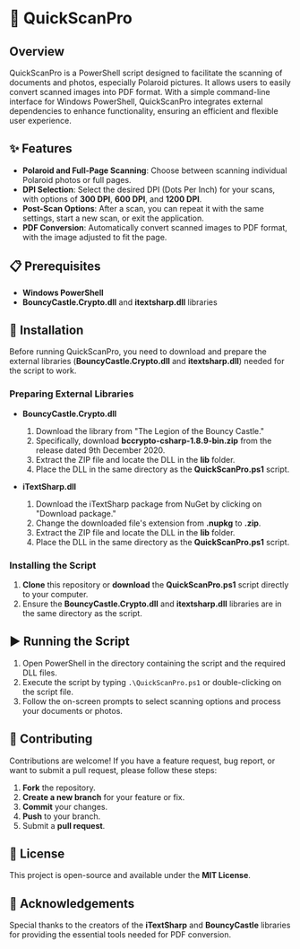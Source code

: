 # 📸 QuickScanPro

## Overview

QuickScanPro is a PowerShell script designed to facilitate the scanning of documents and photos, especially Polaroid pictures. It allows users to easily convert scanned images into PDF format. With a simple command-line interface for Windows PowerShell, QuickScanPro integrates external dependencies to enhance functionality, ensuring an efficient and flexible user experience.

## ✨ Features

- **Polaroid and Full-Page Scanning**: Choose between scanning individual Polaroid photos or full pages.
- **DPI Selection**: Select the desired DPI (Dots Per Inch) for your scans, with options of **300 DPI**, **600 DPI**, and **1200 DPI**.
- **Post-Scan Options**: After a scan, you can repeat it with the same settings, start a new scan, or exit the application.
- **PDF Conversion**: Automatically convert scanned images to PDF format, with the image adjusted to fit the page.

## 📋 Prerequisites

- **Windows PowerShell**
- **BouncyCastle.Crypto.dll** and **itextsharp.dll** libraries

## 🚀 Installation

Before running QuickScanPro, you need to download and prepare the external libraries (**BouncyCastle.Crypto.dll** and **itextsharp.dll**) needed for the script to work.

### Preparing External Libraries

- **BouncyCastle.Crypto.dll**
  1. Download the library from "The Legion of the Bouncy Castle."
  2. Specifically, download **bccrypto-csharp-1.8.9-bin.zip** from the release dated 9th December 2020.
  3. Extract the ZIP file and locate the DLL in the **lib** folder.
  4. Place the DLL in the same directory as the **QuickScanPro.ps1** script.

- **iTextSharp.dll**
  1. Download the iTextSharp package from NuGet by clicking on "Download package."
  2. Change the downloaded file's extension from **.nupkg** to **.zip**.
  3. Extract the ZIP file and locate the DLL in the **lib** folder.
  4. Place the DLL in the same directory as the **QuickScanPro.ps1** script.

### Installing the Script

1. **Clone** this repository or **download** the **QuickScanPro.ps1** script directly to your computer.
2. Ensure the **BouncyCastle.Crypto.dll** and **itextsharp.dll** libraries are in the same directory as the script.

## ▶️ Running the Script

1. Open PowerShell in the directory containing the script and the required DLL files.
2. Execute the script by typing `.\QuickScanPro.ps1` or double-clicking on the script file.
3. Follow the on-screen prompts to select scanning options and process your documents or photos.

## 🤝 Contributing

Contributions are welcome! If you have a feature request, bug report, or want to submit a pull request, please follow these steps:

1. **Fork** the repository.
2. **Create a new branch** for your feature or fix.
3. **Commit** your changes.
4. **Push** to your branch.
5. Submit a **pull request**.

## 📜 License

This project is open-source and available under the **MIT License**.

## 🙏 Acknowledgements

Special thanks to the creators of the **iTextSharp** and **BouncyCastle** libraries for providing the essential tools needed for PDF conversion.

